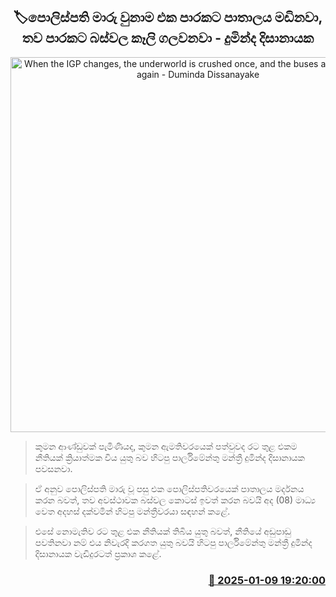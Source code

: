 <p align='center'><b><h2 align='center' title='When the IGP changes, the underworld is crushed once, and the buses are dismantled again - Duminda Dissanayake'>🏷පොලිස්පති මාරු වුනාම එක පාරකට පාතාලය මඩිනවා, තව පාරකට බස්වල කෑලි ගලවනවා - දුමින්ද දිසානායක</h2></b></p>
<p align='center'><img src='https://helakuru.sgp1.cdn.digitaloceanspaces.com/esana/images/lib/duminda-disanayake-new.jpg' width='600' alt='When the IGP changes, the underworld is crushed once, and the buses are dismantled again - Duminda Dissanayake'></p>

> කුමන ආණ්ඩුවක් පැමිණියද, කුමන ඇමතිවරයෙක් පත්වුවද රට තුළ එකම නීතියක් ක්‍රියාත්මක විය යුතු බව හිටපු පාර්ලිමේන්තු මන්ත්‍රී දුමින්ද දිසානායක පවසනවා.

> ඒ අනුව පොලිස්පති මාරු වූ පසු එක පොලිස්පතිවරයෙක් පාතාලය මර්දනය කරන බවත්, ත​ව අවස්ථාවක බස්වල කොටස් ඉවත් කරන බවයි අද (08) මාධ්‍ය වෙත අදහස් දක්වමින් හිටපු මන්ත්‍රීවරයා සඳහන් කළේ.

> එසේ නොමැතිව රට තුළ එක නීතියක් තිබිය යුතු බවත්, නීතියේ අඩුපාඩු පවතිනවා නම් එය නිවැරදි කරගත යුතු බවයි හිටපු පාර්ලිමේන්තු මන්ත්‍රී දුමින්ද දිසානායක වැඩිදුරටත් ප්‍රකාශ කළේ. 



<h3 align='right'><a href='https://www.helakuru.lk/esana/p/106468/'>📅 2025-01-09 19:20:00</a></h3>
